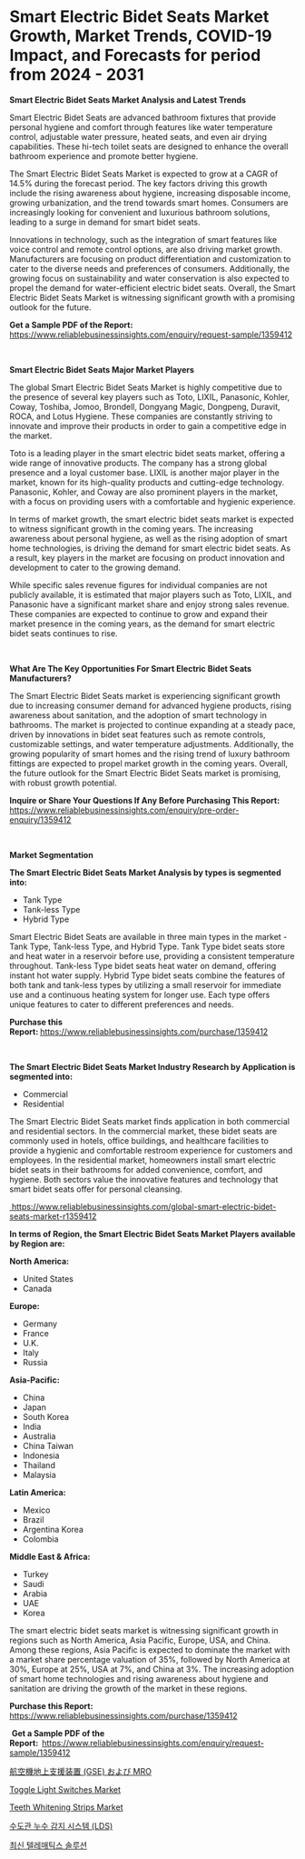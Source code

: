 <p><h1>Smart Electric Bidet Seats Market Growth, Market Trends, COVID-19 Impact, and Forecasts for period from 2024 - 2031</h1></p><p><strong>Smart Electric Bidet Seats Market Analysis and Latest Trends</strong></p>
<p><p>Smart Electric Bidet Seats are advanced bathroom fixtures that provide personal hygiene and comfort through features like water temperature control, adjustable water pressure, heated seats, and even air drying capabilities. These hi-tech toilet seats are designed to enhance the overall bathroom experience and promote better hygiene.</p><p>The Smart Electric Bidet Seats Market is expected to grow at a CAGR of 14.5% during the forecast period. The key factors driving this growth include the rising awareness about hygiene, increasing disposable income, growing urbanization, and the trend towards smart homes. Consumers are increasingly looking for convenient and luxurious bathroom solutions, leading to a surge in demand for smart bidet seats.</p><p>Innovations in technology, such as the integration of smart features like voice control and remote control options, are also driving market growth. Manufacturers are focusing on product differentiation and customization to cater to the diverse needs and preferences of consumers. Additionally, the growing focus on sustainability and water conservation is also expected to propel the demand for water-efficient electric bidet seats. Overall, the Smart Electric Bidet Seats Market is witnessing significant growth with a promising outlook for the future.</p></p>
<p><strong>Get a Sample PDF of the Report:&nbsp;</strong> <a href="https://www.reliablebusinessinsights.com/enquiry/request-sample/1359412">https://www.reliablebusinessinsights.com/enquiry/request-sample/1359412</a></p>
<p>&nbsp;</p>
<p><strong>Smart Electric Bidet Seats Major Market Players</strong></p>
<p><p>The global Smart Electric Bidet Seats Market is highly competitive due to the presence of several key players such as Toto, LIXIL, Panasonic, Kohler, Coway, Toshiba, Jomoo, Brondell, Dongyang Magic, Dongpeng, Duravit, ROCA, and Lotus Hygiene. These companies are constantly striving to innovate and improve their products in order to gain a competitive edge in the market.</p><p>Toto is a leading player in the smart electric bidet seats market, offering a wide range of innovative products. The company has a strong global presence and a loyal customer base. LIXIL is another major player in the market, known for its high-quality products and cutting-edge technology. Panasonic, Kohler, and Coway are also prominent players in the market, with a focus on providing users with a comfortable and hygienic experience.</p><p>In terms of market growth, the smart electric bidet seats market is expected to witness significant growth in the coming years. The increasing awareness about personal hygiene, as well as the rising adoption of smart home technologies, is driving the demand for smart electric bidet seats. As a result, key players in the market are focusing on product innovation and development to cater to the growing demand.</p><p>While specific sales revenue figures for individual companies are not publicly available, it is estimated that major players such as Toto, LIXIL, and Panasonic have a significant market share and enjoy strong sales revenue. These companies are expected to continue to grow and expand their market presence in the coming years, as the demand for smart electric bidet seats continues to rise.</p></p>
<p>&nbsp;</p>
<p><strong>What Are The Key Opportunities For Smart Electric Bidet Seats Manufacturers?</strong></p>
<p><p>The Smart Electric Bidet Seats market is experiencing significant growth due to increasing consumer demand for advanced hygiene products, rising awareness about sanitation, and the adoption of smart technology in bathrooms. The market is projected to continue expanding at a steady pace, driven by innovations in bidet seat features such as remote controls, customizable settings, and water temperature adjustments. Additionally, the growing popularity of smart homes and the rising trend of luxury bathroom fittings are expected to propel market growth in the coming years. Overall, the future outlook for the Smart Electric Bidet Seats market is promising, with robust growth potential.</p></p>
<p><strong>Inquire or Share Your Questions If Any Before Purchasing This Report:</strong> <a href="https://www.reliablebusinessinsights.com/enquiry/pre-order-enquiry/1359412">https://www.reliablebusinessinsights.com/enquiry/pre-order-enquiry/1359412</a></p>
<p>&nbsp;</p>
<p><strong>Market Segmentation</strong></p>
<p><strong>The Smart Electric Bidet Seats Market Analysis by types is segmented into:</strong></p>
<p><ul><li>Tank Type</li><li>Tank-less Type</li><li>Hybrid Type</li></ul></p>
<p><p>Smart Electric Bidet Seats are available in three main types in the market - Tank Type, Tank-less Type, and Hybrid Type. Tank Type bidet seats store and heat water in a reservoir before use, providing a consistent temperature throughout. Tank-less Type bidet seats heat water on demand, offering instant hot water supply. Hybrid Type bidet seats combine the features of both tank and tank-less types by utilizing a small reservoir for immediate use and a continuous heating system for longer use. Each type offers unique features to cater to different preferences and needs.</p></p>
<p><strong>Purchase this Report:&nbsp;</strong><a href="https://www.reliablebusinessinsights.com/purchase/1359412">https://www.reliablebusinessinsights.com/purchase/1359412</a></p>
<p>&nbsp;</p>
<p><strong>The Smart Electric Bidet Seats Market Industry Research by Application is segmented into:</strong></p>
<p><ul><li>Commercial</li><li>Residential</li></ul></p>
<p><p>The Smart Electric Bidet Seats market finds application in both commercial and residential sectors. In the commercial market, these bidet seats are commonly used in hotels, office buildings, and healthcare facilities to provide a hygienic and comfortable restroom experience for customers and employees. In the residential market, homeowners install smart electric bidet seats in their bathrooms for added convenience, comfort, and hygiene. Both sectors value the innovative features and technology that smart bidet seats offer for personal cleansing.</p></p>
<p><a href="https://www.reliablebusinessinsights.com/global-smart-electric-bidet-seats-market-r1359412">&nbsp;https://www.reliablebusinessinsights.com/global-smart-electric-bidet-seats-market-r1359412</a></p>
<p><strong>In terms of Region, the Smart Electric Bidet Seats Market Players available by Region are:</strong></p>
<p>
    <p> <strong> North America: </strong>
        <ul>
            <li>United States</li>
            <li>Canada</li>
        </ul>
        </p> 
    <p> <strong> Europe: </strong>
        <ul>
            <li>Germany</li>
            <li>France</li>
            <li>U.K.</li>
            <li>Italy</li>
            <li>Russia</li>
        </ul>
        </p> 
    <p> <strong> Asia-Pacific: </strong>
        <ul>
            <li>China</li>
            <li>Japan</li>
            <li>South Korea</li>
            <li>India</li>
            <li>Australia</li>
            <li>China Taiwan</li>
            <li>Indonesia</li>
            <li>Thailand</li>
            <li>Malaysia</li>
        </ul>
        </p> 
    <p> <strong> Latin America: </strong>
        <ul>
            <li>Mexico</li>
            <li>Brazil</li>
            <li>Argentina Korea</li>
            <li>Colombia</li>
        </ul>
        </p> 
    <p> <strong> Middle East & Africa: </strong>
        <ul>
            <li>Turkey</li>
            <li>Saudi</li>
            <li>Arabia</li>
            <li>UAE</li>
            <li>Korea</li>
        </ul>
    </p>
    </p>
<p><p>The smart electric bidet seats market is witnessing significant growth in regions such as North America, Asia Pacific, Europe, USA, and China. Among these regions, Asia Pacific is expected to dominate the market with a market share percentage valuation of 35%, followed by North America at 30%, Europe at 25%, USA at 7%, and China at 3%. The increasing adoption of smart home technologies and rising awareness about hygiene and sanitation are driving the growth of the market in these regions.</p></p>
<p><strong>Purchase this Report: </strong><a href="https://www.reliablebusinessinsights.com/purchase/1359412">https://www.reliablebusinessinsights.com/purchase/1359412</a></p>
<p>&nbsp;<strong>Get a Sample PDF of the Report:&nbsp;&nbsp;</strong><a href="https://www.reliablebusinessinsights.com/enquiry/request-sample/1359412">https://www.reliablebusinessinsights.com/enquiry/request-sample/1359412</a></p>
<p><strong></strong></p>
<p><p><a href="https://medium.com/@ethantreutel/%E8%88%AA%E7%A9%BA%E6%A9%9F%E3%82%B0%E3%83%A9%E3%82%A6%E3%83%B3%E3%83%89%E3%82%B5%E3%83%9D%E3%83%BC%E3%83%88%E8%A8%AD%E5%82%99-gse-%E3%81%8A%E3%82%88%E3%81%B3mro%E5%B8%82%E5%A0%B4%E5%88%86%E6%9E%90-%E3%81%9D%E3%81%AEcagr-%E5%B8%82%E5%A0%B4%E3%82%BB%E3%82%B0%E3%83%A1%E3%83%B3%E3%83%86%E3%83%BC%E3%82%B7%E3%83%A7%E3%83%B3-%E3%81%8A%E3%82%88%E3%81%B3%E3%82%B0%E3%83%AD%E3%83%BC%E3%83%90%E3%83%AB%E6%A5%AD%E7%95%8C%E6%A6%82%E8%A6%81-0b1361b93bf8">航空機地上支援装置 (GSE) および MRO</a></p><p><a href="https://www.linkedin.com/pulse/toggle-light-switches-market-report-reveals-latest-trends-growth-xhzpe">Toggle Light Switches Market</a></p><p><a href="https://www.linkedin.com/pulse/teeth-whitening-strips-market-insight-trends-growth-forecasted-3n7ze">Teeth Whitening Strips Market</a></p><p><a href="https://medium.com/@christianlarkinus/%EC%88%98%EB%8F%84%EA%B4%80-%EB%88%84%EC%B6%9C-%ED%83%90%EC%A7%80-%EC%8B%9C%EC%8A%A4%ED%85%9C-lds-%EC%8B%9C%EC%9E%A5-%EA%B7%9C%EB%AA%A8-%EC%8B%9C%EC%9E%A5-%EC%A0%84%EB%A7%9D-%EB%B0%8F-%EC%8B%9C%EC%9E%A5-%EC%98%88%EC%B8%A1-2024%EB%85%84%EB%B6%80%ED%84%B0-2031%EB%85%84%EA%B9%8C%EC%A7%80-350dd7c4f079">수도관 누수 감지 시스템 (LDS)</a></p><p><a href="https://github.com/oajzkywllm460/Market-Research-Report-List-2/blob/main/277524381808.md">최신 텔레매틱스 솔루션</a></p></p>